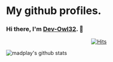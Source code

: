 My github profiles.
===================

### Hi there, I'm [Dev-Owl32](https://github.com/Dev-Owl32). 👋

<div align=center>

[![Hits](https://hits.seeyoufarm.com/api/count/incr/badge.svg?url=https://github.com/Dev-Owl32)](https://hits.seeyoufarm.com) 

</div>

![madplay's github stats](https://github-readme-stats.vercel.app/api?username=Dev-Owl32&show_icons=true&include_all_commits=true&theme=dracula)

<!--
**Dev-Owl32/Dev-Owl32** is a ✨ _special_ ✨ repository because its `README.md` (this file) appears on your GitHub profile.

Here are some ideas to get you started:

- 🔭 I’m currently working on ...
- 🌱 I’m currently learning ...
- 👯 I’m looking to collaborate on ...
- 🤔 I’m looking for help with ...
- 💬 Ask me about ...
- 📫 How to reach me: ...
- 😄 Pronouns: ...
- ⚡ Fun fact: ...
-->
